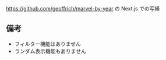 https://github.com/geoffrich/marvel-by-year の Next.js での写経

## 備考

- フィルター機能はありません
- ランダム表示機能もありません
